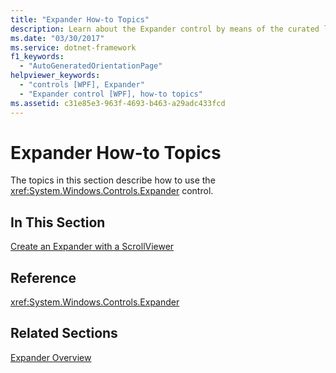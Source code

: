 ```yaml
---
title: "Expander How-to Topics"
description: Learn about the Expander control by means of the curated list of relevant links collected in this article.
ms.date: "03/30/2017"
ms.service: dotnet-framework
f1_keywords:
  - "AutoGeneratedOrientationPage"
helpviewer_keywords:
  - "controls [WPF], Expander"
  - "Expander control [WPF], how-to topics"
ms.assetid: c31e85e3-963f-4693-b463-a29adc433fcd
---
```

# Expander How-to Topics

The topics in this section describe how to use the <xref:System.Windows.Controls.Expander> control.

## In This Section

[Create an Expander with a ScrollViewer](how-to-create-an-expander-with-a-scrollviewer.md)

## Reference

<xref:System.Windows.Controls.Expander>

## Related Sections

[Expander Overview](expander-overview.md)
